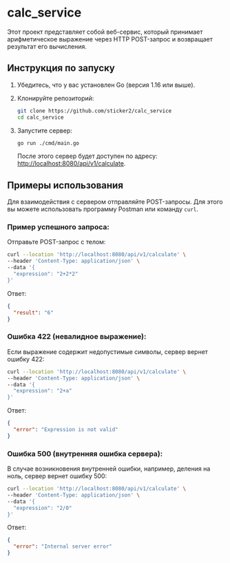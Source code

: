 # calc_service

Этот проект представляет собой веб-сервис, который принимает арифметическое выражение через HTTP POST-запрос и возвращает результат его вычисления.

## Инструкция по запуску

1. Убедитесь, что у вас установлен Go (версия 1.16 или выше).
   
2. Клонируйте репозиторий:

   ```bash
   git clone https://github.com/sticker2/calc_service
   cd calc_service

   ```

3. Запустите сервер:

   ```bash
   go run ./cmd/main.go
   ```

   После этого сервер будет доступен по адресу: [http://localhost:8080/api/v1/calculate](http://localhost:8080/api/v1/calculate).

## Примеры использования

Для взаимодействия с сервером отправляйте POST-запросы. Для этого вы можете использовать программу Postman или команду `curl`.

### Пример успешного запроса:

Отправьте POST-запрос с телом:

```bash
curl --location 'http://localhost:8080/api/v1/calculate' \
--header 'Content-Type: application/json' \
--data '{
  "expression": "2+2*2"
}'
```

Ответ:

```json
{
  "result": "6"
}
```

### Ошибка 422 (невалидное выражение):

Если выражение содержит недопустимые символы, сервер вернет ошибку 422:

```bash
curl --location 'http://localhost:8080/api/v1/calculate' \
--header 'Content-Type: application/json' \
--data '{
  "expression": "2+a"
}'
```

Ответ:

```json
{
  "error": "Expression is not valid"
}
```

### Ошибка 500 (внутренняя ошибка сервера):

В случае возникновения внутренней ошибки, например, деления на ноль, сервер вернет ошибку 500:

```bash
curl --location 'http://localhost:8080/api/v1/calculate' \
--header 'Content-Type: application/json' \
--data '{
  "expression": "2/0"
}'
```

Ответ:

```json
{
  "error": "Internal server error"
}
```
